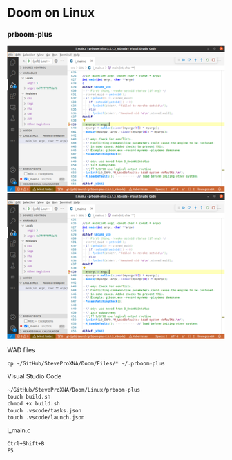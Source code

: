 # Doom on Linux
### prboom-plus

![prboom-plus](https://github.com/SteveProXNA/DoomCodeWalkThru/blob/main/Images/VScodeDebug.png)
![prboom-plus](https://github.com/StevePro7/DoomSetup/blob/main/Images/VScodeDebug.png)

WAD files
```
cp ~/GitHub/SteveProXNA/Doom/Files/* ~/.prboom-plus
```
Visual Studio Code
```
~/GitHub/SteveProXNA/Doom/Linux/prboom-plus
touch build.sh
chmod +x build.sh
touch .vscode/tasks.json
touch .vscode/launch.json
```
i_main.c
```
Ctrl+Shift+B
F5
```
